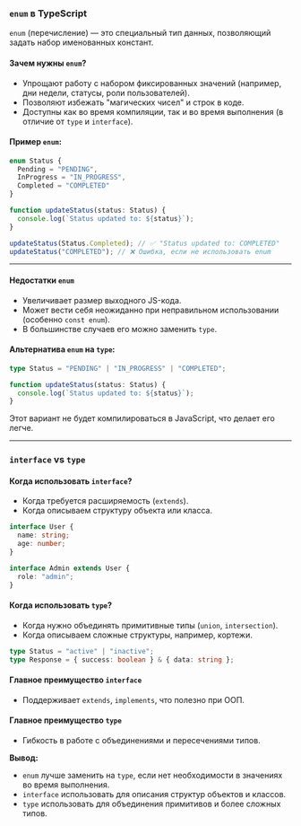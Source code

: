### `enum` в TypeScript

`enum` (перечисление) — это специальный тип данных, позволяющий задать набор именованных констант.

#### Зачем нужны `enum`?

- Упрощают работу с набором фиксированных значений (например, дни недели, статусы, роли пользователей).
- Позволяют избежать "магических чисел" и строк в коде.
- Доступны как во время компиляции, так и во время выполнения (в отличие от `type` и `interface`).

#### Пример `enum`:

```ts
enum Status {
  Pending = "PENDING",
  InProgress = "IN_PROGRESS",
  Completed = "COMPLETED"
}

function updateStatus(status: Status) {
  console.log(`Status updated to: ${status}`);
}

updateStatus(Status.Completed); // ✅ "Status updated to: COMPLETED"
updateStatus("COMPLETED"); // ❌ Ошибка, если не использовать enum
```

---
#### Недостатки `enum`

- Увеличивает размер выходного JS-кода.
- Может вести себя неожиданно при неправильном использовании (особенно `const enum`).
- В большинстве случаев его можно заменить `type`.

#### Альтернатива `enum` на `type`:

```ts
type Status = "PENDING" | "IN_PROGRESS" | "COMPLETED";

function updateStatus(status: Status) {
  console.log(`Status updated to: ${status}`);
}
```

Этот вариант не будет компилироваться в JavaScript, что делает его легче.

---

### `interface` vs `type`

#### Когда использовать `interface`?

- Когда требуется расширяемость (`extends`).
- Когда описываем структуру объекта или класса.

```ts
interface User {
  name: string;
  age: number;
}

interface Admin extends User {
  role: "admin";
}
```

#### Когда использовать `type`?

- Когда нужно объединять примитивные типы (`union`, `intersection`).
- Когда описываем сложные структуры, например, кортежи.

```ts
type Status = "active" | "inactive";
type Response = { success: boolean } & { data: string };
```

#### Главное преимущество `interface`

- Поддерживает `extends`, `implements`, что полезно при ООП.

#### Главное преимущество `type`

- Гибкость в работе с объединениями и пересечениями типов.

**Вывод:**

- `enum` лучше заменить на `type`, если нет необходимости в значениях во время выполнения.
- `interface` использовать для описания структур объектов и классов.
- `type` использовать для объединения примитивов и более сложных типов.